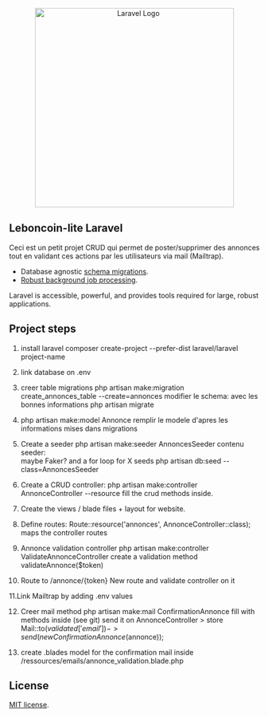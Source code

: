 <p align="center"><a href="https://laravel.com" target="_blank"><img src="https://raw.githubusercontent.com/laravel/art/master/logo-lockup/5%20SVG/2%20CMYK/1%20Full%20Color/laravel-logolockup-cmyk-red.svg" width="400" alt="Laravel Logo"></a></p>

## Leboncoin-lite Laravel

Ceci est un petit projet CRUD qui permet de poster/supprimer des annonces tout en validant ces actions par les utilisateurs via mail (Mailtrap).

-   Database agnostic [schema migrations](https://laravel.com/docs/migrations).
-   [Robust background job processing](https://laravel.com/docs/queues).

Laravel is accessible, powerful, and provides tools required for large, robust applications.

## Project steps

1. install laravel
   composer create-project --prefer-dist laravel/laravel project-name

2. link database on .env

3. creer table migrations
   php artisan make:migration create_annonces_table --create=annonces
   modifier le schema: avec les bonnes informations
   php artisan migrate

4. php artisan make:model Annonce
   remplir le modele d'apres les informations mises dans migrations

5. Create a seeder
   php artisan make:seeder AnnoncesSeeder
   contenu seeder:  
    maybe Faker? and a for loop for X seeds
   php artisan db:seed --class=AnnoncesSeeder

6. Create a CRUD controller:
   php artisan make:controller AnnonceController --resource
   fill the crud methods inside.

7. Create the views / blade files + layout for website.

8. Define routes:
   Route::resource('annonces', AnnonceController::class);
   maps the controller routes

9. Annonce validation controller
   php artisan make:controller ValidateAnnonceController
   create a validation method validateAnnonce($token)

10. Route to /annonce/{token}
    New route and validate controller on it

11.Link Mailtrap by adding .env values

12. Creer mail method
    php artisan make:mail ConfirmationAnnonce
    fill with methods inside (see git)
    send it on AnnonceController > store
    Mail::to($validated['email'])->send(new ConfirmationAnnonce($annonce));

13. create .blades model for the confirmation mail
    inside /ressources/emails/annonce_validation.blade.php

## License

[MIT license](https://opensource.org/licenses/MIT).
